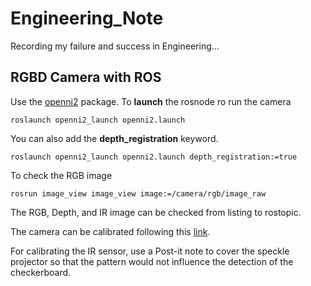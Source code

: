 # Engineering_Note
Recording my failure and success in Engineering...

## RGBD Camera with ROS
Use the [openni2](https://github.com/ros-drivers/openni2_camera) package. To __launch__ the rosnode ro run the camera

```
roslaunch openni2_launch openni2.launch
```

You can also add the **depth_registration** keyword.

```
roslaunch openni2_launch openni2.launch depth_registration:=true
```

To check the RGB image

```
rosrun image_view image_view image:=/camera/rgb/image_raw
```

The RGB, Depth, and IR image can be checked from listing to rostopic.

The camera can be calibrated following this [link](http://wiki.ros.org/openni_launch/Tutorials/IntrinsicCalibration).

For calibrating the IR sensor, use a Post-it note to cover the speckle projector so that the pattern would not influence the detection of the checkerboard.
